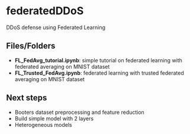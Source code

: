 # federatedDDoS
DDoS defense using Federated Learning

## Files/Folders
- **FL_FedAvg_tutorial.ipynb**: simple tutorial on federated learning with federated averaging on MNIST dataset
- **FL_Trusted_FedAvg.ipynb**: federated learning with trusted federated averaging on MNIST dataset

## Next steps
- Booters dataset preprocessing and feature reduction
- Build simple model with 2 layers
- Heterogeneous models
